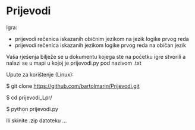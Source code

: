 # Prijevodi


Igra:
- prijevodi rečenica iskazanih običnim jezikom na jezik logike prvog reda
- prijevodi rečenica iskazanih jezikom logike prvog reda na običan jezik

Vaša rješenja bilježe se u dokumentu kojega ste na početku igre stvorili a nalazi se u mapi u kojoj je prijevodi.py pod nazivom <mojfajl>.txt


Upute za korištenje (Linux):

$ git clone https://github.com/bartolmarin/Prijevodi.git

$ cd prijevodi_Lpr/

$ python prijevodi.py


Ili skinite .zip datoteku ...
